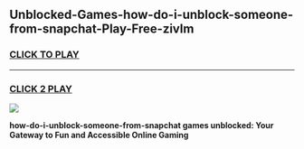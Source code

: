 
## Unblocked-Games-how-do-i-unblock-someone-from-snapchat-Play-Free-zivlm
<h3>
<a href="https://premium76.site?title=how-do-i-unblock-someone-from-snapchat&ref=12A">CLICK TO PLAY</a></h3>
<hr>

<h3>
<a href="https://premium76.site?title=how-do-i-unblock-someone-from-snapchat&ref=12A">CLICK 2 PLAY</a>
  
</h3>

<a href="https://premium76.site?title=how-do-i-unblock-someone-from-snapchat&ref=12A"><img src="https://clearcache.store/games.png"></a>


**how-do-i-unblock-someone-from-snapchat games unblocked: Your Gateway to Fun and Accessible Online Gaming**

